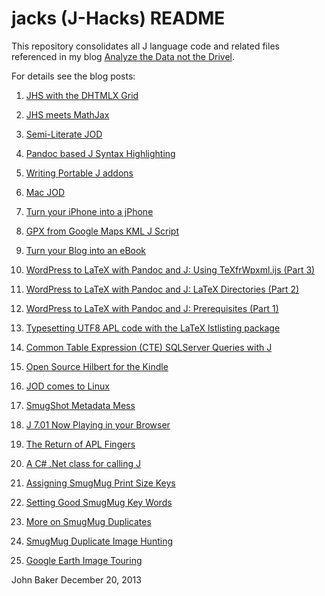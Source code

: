 jacks (J-Hacks) README
======================

This repository consolidates all J language code and related files referenced in my blog
[Analyze the Data not the Drivel](http://bakerjd99.wordpress.com/).  

For details see the blog posts:

1. [JHS with the DHTMLX Grid](http://bakerjd99.wordpress.com/2012/12/03/jhs-with-the-dhtmlx-grid/)

2. [JHS meets MathJax](http://bakerjd99.wordpress.com/2012/11/25/jhs-meets-mathjax/)

3. [Semi-Literate JOD](http://bakerjd99.wordpress.com/2012/10/01/semi-literate-jod/)

4. [Pandoc based J Syntax Highlighting](http://bakerjd99.wordpress.com/2012/09/20/pandoc-based-j-syntax-highlighting/)

5. [Writing Portable J addons](http://bakerjd99.wordpress.com/2012/07/23/writing-portable-j-addons/)

6. [Mac JOD](http://bakerjd99.wordpress.com/2012/06/27/mac-jod/)

7. [Turn your iPhone into a jPhone](http://bakerjd99.wordpress.com/2012/06/23/turn-your-iphone-into-a-jphone-2/)

8. [GPX from Google Maps KML J Script](http://bakerjd99.wordpress.com/2012/05/16/gpx-from-google-maps-kml-j-script/)

9. [Turn your Blog into an eBook](http://bakerjd99.wordpress.com/2012/03/04/turn-your-blog-into-an-ebook/)

10. [WordPress to LaTeX with Pandoc and J: Using TeXfrWpxml.ijs (Part 3)](http://bakerjd99.wordpress.com/2012/02/25/wordpress-to-latex-with-pandoc-and-j-using-texfrwpxml-ijs-part-3/)

11. [WordPress to LaTeX with Pandoc and J: LaTeX Directories (Part 2)](http://bakerjd99.wordpress.com/2012/02/18/wordpress-to-latex-with-pandoc-and-j-latex-directories-part-2-2/)

12. [WordPress to LaTeX with Pandoc and J: Prerequisites (Part 1)](http://bakerjd99.wordpress.com/2012/02/11/wordpress-to-latex-with-pandoc-and-j-prerequisites-part-1/)

13. [Typesetting UTF8 APL code with the LaTeX lstlisting package](http://bakerjd99.wordpress.com/2011/08/15/typesetting-utf8-apl-code-with-the-latex-lstlisting-package/)

14. [Common Table Expression (CTE) SQLServer Queries with J](http://bakerjd99.wordpress.com/2011/08/13/common-table-expression-cte-sqlserver-queries-with-j/)

15. [Open Source Hilbert for the Kindle](http://bakerjd99.wordpress.com/2011/07/12/open-source-hilbert-for-the-kindle/)

16. [JOD comes to Linux](http://bakerjd99.wordpress.com/2011/06/10/jod-comes-to-linux/)

17. [SmugShot Metadata Mess](http://bakerjd99.wordpress.com/2011/04/03/smugshot-metadata-mess/)

18. [J 7.01 Now Playing in your Browser](http://bakerjd99.wordpress.com/2011/02/12/j-7-01-now-playing-in-your-browser/)

19. [The Return of APL Fingers](http://bakerjd99.wordpress.com/2010/11/12/the-return-of-apl-fingers-2/)

20. [A C# .Net class for calling J](http://bakerjd99.wordpress.com/2010/05/28/a-c-net-class-for-calling-j/)

21. [Assigning SmugMug Print Size Keys](http://bakerjd99.wordpress.com/2010/02/21/assigning-smugmug-print-size-keys/)

22. [Setting Good SmugMug Key Words](http://bakerjd99.wordpress.com/2010/02/17/setting-good-smugmug-key-words/)

23. [More on SmugMug Duplicates](http://bakerjd99.wordpress.com/2010/02/11/more-on-smugmug-duplicates/)

24. [SmugMug Duplicate Image Hunting](http://bakerjd99.wordpress.com/2010/02/05/smugmug-duplicate-image-hunting/)

25. [Google Earth Image Touring](http://bakerjd99.wordpress.com/2009/10/04/google-earth-image-touring/)

John Baker
December 20, 2013
